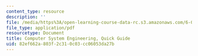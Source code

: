 ```yaml
---
content_type: resource
description: ''
file: /media/https%3A/open-learning-course-data-rc.s3.amazonaws.com/6-033-computer-system-engineering-spring-2018/82ef662a803f2c310c03cc06053da27b_guide.pdf
file_type: application/pdf
resourcetype: Document
title: Computer System Engineering, Quick Guide
uid: 82ef662a-803f-2c31-0c03-cc06053da27b
---
```

